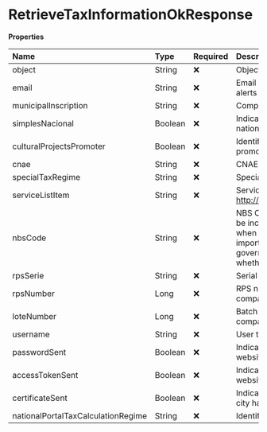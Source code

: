# RetrieveTaxInformationOkResponse

**Properties**

| Name                               | Type    | Required | Description                                                                                                                                                                                                                                                                                                     |
| :--------------------------------- | :------ | :------- | :-------------------------------------------------------------------------------------------------------------------------------------------------------------------------------------------------------------------------------------------------------------------------------------------------------------- |
| object                             | String  | ❌       | Object type                                                                                                                                                                                                                                                                                                     |
| email                              | String  | ❌       | Email used by Asaas to send invoice notifications and alerts                                                                                                                                                                                                                                                    |
| municipalInscription               | String  | ❌       | Company municipal registration                                                                                                                                                                                                                                                                                  |
| simplesNacional                    | Boolean | ❌       | Indicates whether the company opts for the simple national system                                                                                                                                                                                                                                               |
| culturalProjectsPromoter           | Boolean | ❌       | Identifies whether the company is classified as a cultural promoter                                                                                                                                                                                                                                             |
| cnae                               | String  | ❌       | CNAE code                                                                                                                                                                                                                                                                                                       |
| specialTaxRegime                   | String  | ❌       | Special taxation regime identifier                                                                                                                                                                                                                                                                              |
| serviceListItem                    | String  | ❌       | Service list item, as http://www.planalto.gov.br/ccivil_03/leis/LCP/Lcp116.htm                                                                                                                                                                                                                                  |
| nbsCode                            | String  | ❌       | NBS Code (Brazilian Nomenclature of Services). It must be included on the NFS-e (Electronic Service Invoice) when required by the municipal government and/or for import or export services. Check with your local government or your accounting department to determine whether this information is necessary. |
| rpsSerie                           | String  | ❌       | Serial Number registered for the company                                                                                                                                                                                                                                                                        |
| rpsNumber                          | Long    | ❌       | RPS number used in the last invoice issued to your company                                                                                                                                                                                                                                                      |
| loteNumber                         | Long    | ❌       | Batch number used on the last invoice issued by your company                                                                                                                                                                                                                                                    |
| username                           | String  | ❌       | User to access your city's city hall website                                                                                                                                                                                                                                                                    |
| passwordSent                       | Boolean | ❌       | Indicates whether the password to access the city hall website has been entered                                                                                                                                                                                                                                 |
| accessTokenSent                    | Boolean | ❌       | Indicates whether the token for accessing the city hall website was provided                                                                                                                                                                                                                                    |
| certificateSent                    | Boolean | ❌       | Indicates whether the digital certificate for access to the city hall website has been provided                                                                                                                                                                                                                 |
| nationalPortalTaxCalculationRegime | String  | ❌       | Identifier of the tax calculation regime                                                                                                                                                                                                                                                                        |

<!-- This file was generated by liblab | https://liblab.com/ -->
